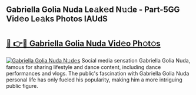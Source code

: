 ## Gabriella Golia Nuda Le𝚊k𝚎d N𝚞𝚍e - Part-5GG Vid𝚎o Le𝚊ks Photos IAUdS

# <h2><a href="http://fbde2q.evod.top/?m=Gabriella+Golia+Nuda">🔗 👉🔴 Gabriella Golia Nuda Vid𝚎o Ph𝚘t𝚘s</a></h2>

[![Gabriella Golia Nuda N𝚞d𝚎s](https://i.imgur.com/8V9OHl7.gif)](http://fbde2q.evod.top/?m=Gabriella+Golia+Nuda)
Social media sensation Gabriella Golia Nuda, famous for sharing lifestyle and dance content, including dance performances and vlogs. The public's fascination with Gabriella Golia Nuda personal life has only fueled his popularity, making him a more intriguing public figure. 
